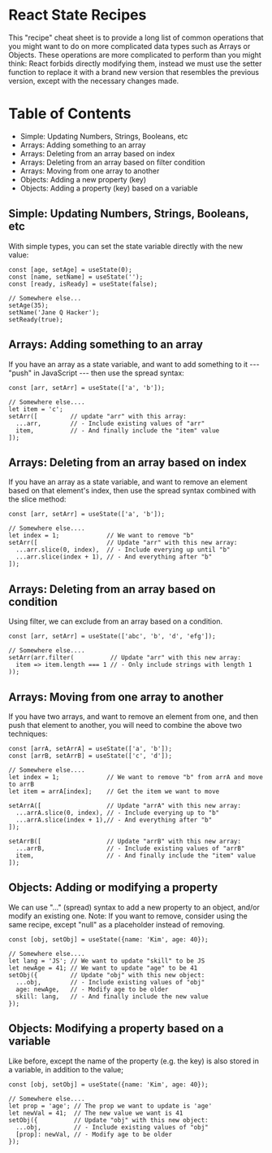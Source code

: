 # React State Recipes

This "recipe" cheat sheet is to provide a long list of common operations that
you might want to do on more complicated data types such as Arrays or Objects.
These operations are more complicated to perform than you might think: React
forbids directly modifying them, instead we must use the setter function to
replace it with a brand new version that resembles the previous version, except
with the necessary changes made.

# Table of Contents

- Simple: Updating Numbers, Strings, Booleans, etc
- Arrays: Adding something to an array
- Arrays: Deleting from an array based on index
- Arrays: Deleting from an array based on filter condition
- Arrays: Moving from one array to another
- Objects: Adding a new property (key)
- Objects: Adding a property (key) based on a variable


Simple: Updating Numbers, Strings, Booleans, etc
------------------------------------------------------------

With simple types, you can set the state variable directly with the new value:

    const [age, setAge] = useState(0);
    const [name, setName] = useState('');
    const [ready, isReady] = useState(false);

    // Somewhere else...
    setAge(35);
    setName('Jane Q Hacker');
    setReady(true);



Arrays: Adding something to an array
------------------------------------------------------------

If you have an array as a state variable, and want to add something to it ---
"push" in JavaScript --- then use the spread syntax:


    const [arr, setArr] = useState(['a', 'b']);

    // Somewhere else....
    let item = 'c';
    setArr([         // update "arr" with this array:
      ...arr,        // - Include existing values of "arr"
      item,          // - And finally include the "item" value
    ]);



Arrays: Deleting from an array based on index
------------------------------------------------------------

If you have an array as a state variable, and want to remove an element based
on that element's index, then use the spread syntax combined with the slice
method:

    const [arr, setArr] = useState(['a', 'b']);

    // Somewhere else....
    let index = 1;             // We want to remove "b"
    setArr([                   // Update "arr" with this new array:
      ...arr.slice(0, index),  // - Include everying up until "b"
      ...arr.slice(index + 1), // - And everything after "b"
    ]);



Arrays: Deleting from an array based on condition
------------------------------------------------------------

Using filter, we can exclude from an array based on a condition.

    const [arr, setArr] = useState(['abc', 'b', 'd', 'efg']);

    // Somewhere else....
    setArr(arr.filter(          // Update "arr" with this new array:
      item => item.length === 1 // - Only include strings with length 1
    ));




Arrays: Moving from one array to another
------------------------------------------------------------

If you have two arrays, and want to remove an element from one, and then push
that element to another, you will need to combine the above two techniques:


    const [arrA, setArrA] = useState(['a', 'b']);
    const [arrB, setArrB] = useState(['c', 'd']);

    // Somewhere else....
    let index = 1;             // We want to remove "b" from arrA and move to arrB
    let item = arrA[index];    // Get the item we want to move

    setArrA([                  // Update "arrA" with this new array:
      ...arrA.slice(0, index), // - Include everying up to "b"
      ...arrA.slice(index + 1),// - And everything after "b"
    ]);

    setArrB([                  // Update "arrB" with this new array:
      ...arrB,                 // - Include existing values of "arrB"
      item,                    // - And finally include the "item" value
    ]);



Objects: Adding or modifying a property
------------------------------------------------------------

We can use "..." (spread) syntax to add a new property to an object, and/or
modify an existing one. Note: If you want to remove, consider using the same
recipe, except "null" as a placeholder instead of removing.


    const [obj, setObj] = useState({name: 'Kim', age: 40});

    // Somewhere else....
    let lang = 'JS'; // We want to update "skill" to be JS
    let newAge = 41; // We want to update "age" to be 41
    setObj({         // Update "obj" with this new object:
      ...obj,        // - Include existing values of "obj"
      age: newAge,   // - Modify age to be older
      skill: lang,   // - And finally include the new value
    });



Objects: Modifying a property based on a variable
------------------------------------------------------------

Like before, except the name of the property (e.g. the key) is also stored in a
variable, in addition to the value;


    const [obj, setObj] = useState({name: 'Kim', age: 40});

    // Somewhere else....
    let prop = 'age'; // The prop we want to update is 'age'
    let newVal = 41;  // The new value we want is 41
    setObj({          // Update "obj" with this new object:
      ...obj,         // - Include existing values of "obj"
      [prop]: newVal, // - Modify age to be older
    });



